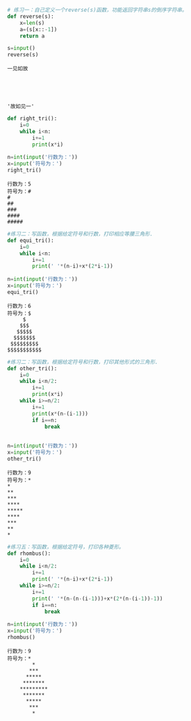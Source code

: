 

```python
# 练习一：自己定义一个reverse(s)函数，功能返回字符串s的倒序字符串。
def reverse(s):
    x=len(s)
    a=(s[x::-1])
    return a 

s=input()
reverse(s)
```

    一见如故
    




    '故如见一'




```python
def right_tri():
    i=0
    while i<n:
        i+=1
        print(x*i)
        
n=int(input('行数为：'))
x=input('符号为：')
right_tri()
```

    行数为：5
    符号为：#
    #
    ##
    ###
    ####
    #####
    


```python
#练习二：写函数，根据给定符号和行数，打印相应等腰三角形.
def equi_tri():
    i=0
    while i<n:
        i+=1
        print(' '*(n-i)+x*(2*i-1))
        
n=int(input('行数为：'))
x=input('符号为：')
equi_tri()
```

    行数为：6
    符号为：$
         $
        $$$
       $$$$$
      $$$$$$$
     $$$$$$$$$
    $$$$$$$$$$$
    


```python
#练习二：写函数，根据给定符号和行数，打印其他形式的三角形.
def other_tri():
    i=0
    while i<n/2:
        i+=1
        print(x*i)
    while i>=n/2:
        i+=1
        print(x*(n-(i-1)))
        if i==n:
            break
                
        
n=int(input('行数为：'))
x=input('符号为：')
other_tri()
```

    行数为：9
    符号为：*
    *
    **
    ***
    ****
    *****
    ****
    ***
    **
    *
    


```python
#练习五：写函数，根据给定符号，打印各种菱形。
def rhombus():
    i=0
    while i<n/2:
        i+=1
        print(' '*(n-i)+x*(2*i-1))
    while i>=n/2:
        i+=1
        print(' '*(n-(n-(i-1)))+x*(2*(n-(i-1))-1))
        if i==n:
            break 
                   
n=int(input('行数为：'))
x=input('符号为：')
rhombus()
```

    行数为：9
    符号为：*
            *
           ***
          *****
         *******
        *********
         *******
          *****
           ***
            *
    
